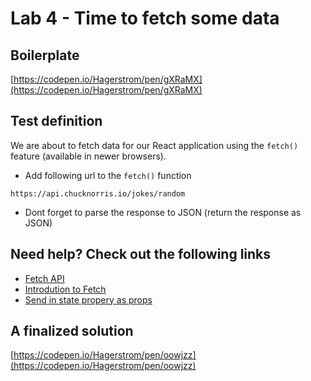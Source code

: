 # Lab 4 - Time to fetch some data

## Boilerplate 
[https://codepen.io/Hagerstrom/pen/gXRaMX](https://codepen.io/Hagerstrom/pen/gXRaMX)

## Test definition
We are about to fetch data for our React application using the `fetch()` feature (available in newer browsers).

- Add following url to the `fetch()` function 
```
https://api.chucknorris.io/jokes/random
```
- Dont forget to parse the response to JSON (return the response as JSON) 

## Need help? Check out the following links
- [Fetch API](https://developer.mozilla.org/en-US/docs/Web/API/Fetch_API/Using_Fetch)
- [Introdution to Fetch](https://developers.google.com/web/updates/2015/03/introduction-to-fetch)
- [Send in state propery as props](https://facebook.github.io/react/docs/state-and-lifecycle.html#adding-local-state-to-a-class)


## A finalized solution
[https://codepen.io/Hagerstrom/pen/oowjzz](https://codepen.io/Hagerstrom/pen/oowjzz)

